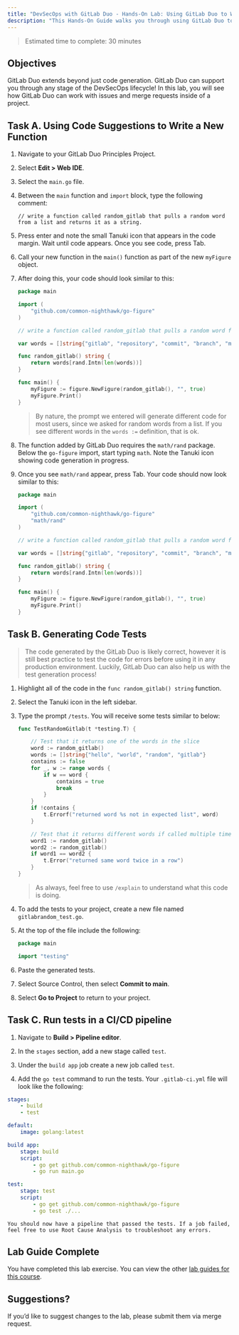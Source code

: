 ```yaml
---
title: "DevSecOps with GitLab Duo - Hands-On Lab: Using GitLab Duo to Write New Code"
description: "This Hands-On Guide walks you through using GitLab Duo to generate code and tests"
---
```


> Estimated time to complete: 30 minutes

## Objectives

GitLab Duo extends beyond just code generation. GitLab Duo can support you through any stage of the DevSecOps lifecycle! In this lab, you will see how GitLab Duo can work with issues and merge requests inside of a project.

## Task A. Using Code Suggestions to Write a New Function

1. Navigate to your GitLab Duo Principles Project.

1. Select **Edit > Web IDE**.

1. Select the `main.go` file.

1. Between the `main` function and `import` block, type the following comment:

    ```
    // write a function called random_gitlab that pulls a random word from a list and returns it as a string.
    ```

1. Press enter and note the small Tanuki icon that appears in the code margin. Wait until code appears. Once you see code, press Tab.

1. Call your new function in the `main()` function as part of the new `myFigure` object.

1. After doing this, your code should look similar to this:

    ```go
    package main

    import (
        "github.com/common-nighthawk/go-figure"
    )

    // write a function called random_gitlab that pulls a random word from a list and returns it as a string

    var words = []string{"gitlab", "repository", "commit", "branch", "merge", "issue", "pipeline"}

    func random_gitlab() string {
        return words[rand.Intn(len(words))]
    }

    func main() {
        myFigure := figure.NewFigure(random_gitlab(), "", true)
        myFigure.Print()
    }
    ```

    > By nature, the prompt we entered will generate different code for most users, since we asked for random words from a list. If you see different words in the `words :=` definition, that is ok.

1. The function added by GitLab Duo requires the `math/rand` package. Below the `go-figure` import, start typing `math`. Note the Tanuki icon showing code generation in progress.

1. Once you see `math/rand` appear, press Tab. Your code should now look similar to this:

    ```go
    package main

    import (
        "github.com/common-nighthawk/go-figure"
        "math/rand"
    )

    // write a function called random_gitlab that pulls a random word from a list and returns it as a string

    var words = []string{"gitlab", "repository", "commit", "branch", "merge", "issue", "pipeline"}

    func random_gitlab() string {
        return words[rand.Intn(len(words))]
    }

    func main() {
        myFigure := figure.NewFigure(random_gitlab(), "", true)
        myFigure.Print()
    }
    ```

## Task B. Generating Code Tests

> The code generated by the GitLab Duo is likely correct, however it is still best practice to test the code for errors before using it in any production environment. Luckily, GitLab Duo can also help us with the test generation process!

1. Highlight all of the code in the `func random_gitlab() string` function.

1. Select the Tanuki icon in the left sidebar.

1. Type the prompt `/tests`. You will receive some tests similar to below:

    ```go
    func TestRandomGitlab(t *testing.T) {

        // Test that it returns one of the words in the slice
        word := random_gitlab()
        words := []string{"hello", "world", "random", "gitlab"}
        contains := false
        for _, w := range words {
            if w == word {
                contains = true
                break
            }
        }
        if !contains {
            t.Errorf("returned word %s not in expected list", word)
        }

        // Test that it returns different words if called multiple times
        word1 := random_gitlab()
        word2 := random_gitlab()
        if word1 == word2 {
            t.Error("returned same word twice in a row") 
        }
    }
    ```

    > As always, feel free to use `/explain` to understand what this code is doing.

1. To add the tests to your project, create a new file named `gitlabrandom_test.go`.

1. At the top of the file include the following:

    ```go
    package main

    import "testing"
    ```

1. Paste the generated tests.

1. Select Source Control, then select **Commit to main**.

1. Select **Go to Project** to return to your project.

## Task C. Run tests in a CI/CD pipeline

1. Navigate to **Build > Pipeline editor**.

1. In the `stages` section, add a new stage called `test`.

1. Under the `build app` job create a new job called `test`.

1. Add the `go test` command to run the tests. Your `.gitlab-ci.yml` file will look like the following:

```yml
stages:
    - build
    - test

default:
    image: golang:latest

build app:
    stage: build
    script: 
        - go get github.com/common-nighthawk/go-figure
        - go run main.go

test:
    stage: test
    script:
        - go get github.com/common-nighthawk/go-figure
        - go test ./...
```

    You should now have a pipeline that passed the tests. If a job failed, feel free to use Root Cause Analysis to troubleshoot any errors.

## Lab Guide Complete

You have completed this lab exercise. You can view the other [lab guides for this course](/handbook/customer-success/professional-services-engineering/education-services/devsecopswithduo).

## Suggestions?

If you’d like to suggest changes to the lab, please submit them via merge request.
